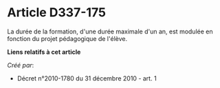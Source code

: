 # Article D337-175

La durée de la formation, d'une durée maximale d'un an, est modulée en fonction du projet pédagogique de l'élève.

**Liens relatifs à cet article**

_Créé par_:

  - Décret n°2010-1780 du 31 décembre 2010 - art. 1
